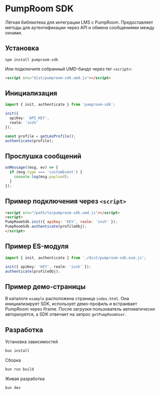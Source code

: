 # PumpRoom SDK

Лёгкая библиотека для интеграции LMS с PumpRoom. Предоставляет методы для аутентификации через API и обмена сообщениями между окнами.

## Установка

```
npm install pumproom-sdk
```

Или подключите собранный UMD-бандл через тег `<script>`:

```html
<script src="dist/pumproom-sdk.umd.js"></script>
```

## Инициализация

```ts
import { init, authenticate } from 'pumproom-sdk';

init({
  apiKey: 'API_KEY',
  realm: 'inzh'
});

const profile = getLmsProfile();
authenticate(profile);
```

## Прослушка сообщений

```ts
onMessage((msg, ev) => {
  if (msg.type === 'customEvent') {
    console.log(msg.payload);
  }
});
```

## Пример подключения через `<script>`

```html
<script src="/path/to/pumproom-sdk.umd.js"></script>
<script>
PumpRoomSdk.init({ apiKey: 'KEY', realm: 'inzh' });
PumpRoomSdk.authenticate(profileObj);
</script>
```

## Пример ES-модуля

```ts
import { init, authenticate } from './dist/pumproom-sdk.esm.js';

init({ apiKey: 'KEY', realm: 'inzh' });
authenticate(profileObj);
```

## Пример демо-страницы

В каталоге `example` расположена страница `index.html`. Она инициализирует SDK,
использует демо-профиль и встраивает PumpRoom через iframe. После загрузки
пользователь автоматически авторизуется, а SDK отвечает на запрос
`getPumpRoomUser`.

## Разработка

Установка зависимостей

```bash
bun install
```

Сборка

```bash
bun run build
```

Живая разработка

```bash
bun dev
```
